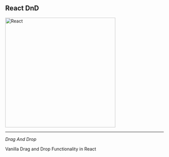 ## React DnD

<img src="https://images.unsplash.com/photo-1527409335569-f0e5c91fa707?ixlib=rb-4.0.3&ixid=MnwxMjA3fDB8MHxwaG90by1wYWdlfHx8fGVufDB8fHx8&auto=format&fit=crop&w=1770&q=80" alt="React" width="350" />

---

_Drag And Drop_

Vanilla Drag and Drop Functionality in React
